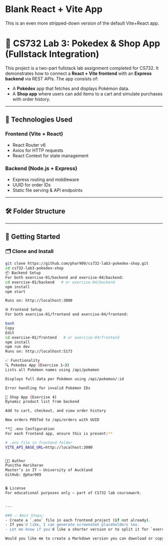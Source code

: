 # Blank React + Vite App
This is an even more stripped-down version of the default Vite+React app.
# 🚀 CS732 Lab 3: Pokedex & Shop App (Fullstack Integration)

This project is a two-part fullstack lab assignment completed for CS732. It demonstrates how to connect a **React + Vite frontend** with an **Express backend** via REST APIs. The app consists of:

- A **Pokédex** app that fetches and displays Pokémon data.
- A **Shop app** where users can add items to a cart and simulate purchases with order history.

---

## 🧩 Technologies Used

### Frontend (Vite + React)
- React Router v6
- Axios for HTTP requests
- React Context for state management

### Backend (Node.js + Express)
- Express routing and middleware
- UUID for order IDs
- Static file serving & API endpoints

---

## 🛠️ Folder Structure


---

## 🔧 Getting Started

### 🗂 Clone and Install

```bash
git clone https://github.com/phar909/cs732-lab3-pokedex-shop.git
cd cs732-lab3-pokedex-shop
📦 Backend Setup
For both exercise-01/backend and exercise-04/backend:
cd exercise-01/backend   # or exercise-04/backend
npm install
npm start

Runs on: http://localhost:3000

🌐 Frontend Setup
For both exercise-01/frontend and exercise-04/frontend:

bash
Copy
Edit
cd exercise-01/frontend   # or exercise-04/frontend
npm install
npm run dev
Runs on: http://localhost:5173

✅ Functionality
🔍 Pokedex App (Exercise 1–3)
Lists all Pokémon names using /api/pokemon

Displays full data per Pokémon using /api/pokemon/:id

Error handling for invalid Pokémon IDs

🛒 Shop App (Exercise 4)
Dynamic product list from backend

Add to cart, checkout, and view order history

New orders POSTed to /api/orders with UUID

**📌 .env Configuration
For each frontend app, ensure this is present:**

# .env file in frontend folder
VITE_API_BASE_URL=http://localhost:3000


🧑‍💻 Author
Punitha Hariharan
Master’s in IT – University of Auckland
GitHub: @phar909


🔒 License
For educational purposes only – part of CS732 lab coursework.


---

### ✅ Next Steps:
- Create a `.env` file in each frontend project (if not already).
- If you'd like, I can generate screenshot placeholders too.
- Let me know if you'd like a shorter version or to split it for `exercise-01` and `exercise-04` separately.

Would you like me to create a Markdown version you can download or copy directly?
